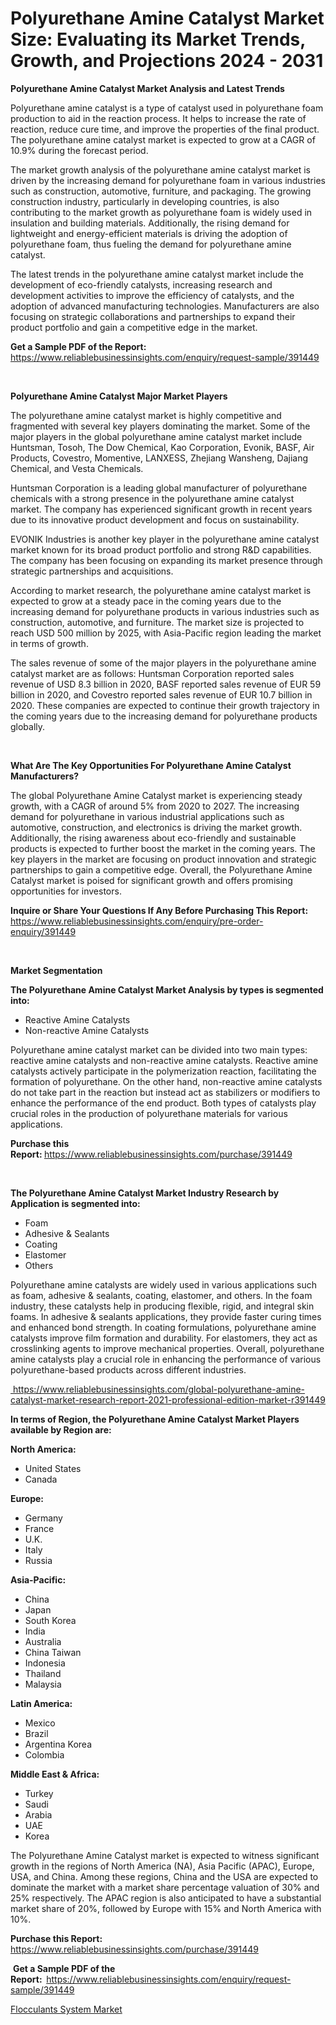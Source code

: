 <p><h1>Polyurethane Amine Catalyst Market Size: Evaluating its Market Trends, Growth, and Projections 2024 - 2031</h1></p><p><strong>Polyurethane Amine Catalyst Market Analysis and Latest Trends</strong></p>
<p><p>Polyurethane amine catalyst is a type of catalyst used in polyurethane foam production to aid in the reaction process. It helps to increase the rate of reaction, reduce cure time, and improve the properties of the final product. The polyurethane amine catalyst market is expected to grow at a CAGR of 10.9% during the forecast period.</p><p>The market growth analysis of the polyurethane amine catalyst market is driven by the increasing demand for polyurethane foam in various industries such as construction, automotive, furniture, and packaging. The growing construction industry, particularly in developing countries, is also contributing to the market growth as polyurethane foam is widely used in insulation and building materials. Additionally, the rising demand for lightweight and energy-efficient materials is driving the adoption of polyurethane foam, thus fueling the demand for polyurethane amine catalyst.</p><p>The latest trends in the polyurethane amine catalyst market include the development of eco-friendly catalysts, increasing research and development activities to improve the efficiency of catalysts, and the adoption of advanced manufacturing technologies. Manufacturers are also focusing on strategic collaborations and partnerships to expand their product portfolio and gain a competitive edge in the market.</p></p>
<p><strong>Get a Sample PDF of the Report:&nbsp;</strong> <a href="https://www.reliablebusinessinsights.com/enquiry/request-sample/391449">https://www.reliablebusinessinsights.com/enquiry/request-sample/391449</a></p>
<p>&nbsp;</p>
<p><strong>Polyurethane Amine Catalyst Major Market Players</strong></p>
<p><p>The polyurethane amine catalyst market is highly competitive and fragmented with several key players dominating the market. Some of the major players in the global polyurethane amine catalyst market include Huntsman, Tosoh, The Dow Chemical, Kao Corporation, Evonik, BASF, Air Products, Covestro, Momentive, LANXESS, Zhejiang Wansheng, Dajiang Chemical, and Vesta Chemicals.</p><p>Huntsman Corporation is a leading global manufacturer of polyurethane chemicals with a strong presence in the polyurethane amine catalyst market. The company has experienced significant growth in recent years due to its innovative product development and focus on sustainability. </p><p>EVONIK Industries is another key player in the polyurethane amine catalyst market known for its broad product portfolio and strong R&D capabilities. The company has been focusing on expanding its market presence through strategic partnerships and acquisitions.</p><p>According to market research, the polyurethane amine catalyst market is expected to grow at a steady pace in the coming years due to the increasing demand for polyurethane products in various industries such as construction, automotive, and furniture. The market size is projected to reach USD 500 million by 2025, with Asia-Pacific region leading the market in terms of growth.</p><p>The sales revenue of some of the major players in the polyurethane amine catalyst market are as follows: Huntsman Corporation reported sales revenue of USD 8.3 billion in 2020, BASF reported sales revenue of EUR 59 billion in 2020, and Covestro reported sales revenue of EUR 10.7 billion in 2020. These companies are expected to continue their growth trajectory in the coming years due to the increasing demand for polyurethane products globally.</p></p>
<p>&nbsp;</p>
<p><strong>What Are The Key Opportunities For Polyurethane Amine Catalyst Manufacturers?</strong></p>
<p><p>The global Polyurethane Amine Catalyst market is experiencing steady growth, with a CAGR of around 5% from 2020 to 2027. The increasing demand for polyurethane in various industrial applications such as automotive, construction, and electronics is driving the market growth. Additionally, the rising awareness about eco-friendly and sustainable products is expected to further boost the market in the coming years. The key players in the market are focusing on product innovation and strategic partnerships to gain a competitive edge. Overall, the Polyurethane Amine Catalyst market is poised for significant growth and offers promising opportunities for investors.</p></p>
<p><strong>Inquire or Share Your Questions If Any Before Purchasing This Report:</strong> <a href="https://www.reliablebusinessinsights.com/enquiry/pre-order-enquiry/391449">https://www.reliablebusinessinsights.com/enquiry/pre-order-enquiry/391449</a></p>
<p>&nbsp;</p>
<p><strong>Market Segmentation</strong></p>
<p><strong>The Polyurethane Amine Catalyst Market Analysis by types is segmented into:</strong></p>
<p><ul><li>Reactive Amine Catalysts</li><li>Non-reactive Amine Catalysts</li></ul></p>
<p><p>Polyurethane amine catalyst market can be divided into two main types: reactive amine catalysts and non-reactive amine catalysts. Reactive amine catalysts actively participate in the polymerization reaction, facilitating the formation of polyurethane. On the other hand, non-reactive amine catalysts do not take part in the reaction but instead act as stabilizers or modifiers to enhance the performance of the end product. Both types of catalysts play crucial roles in the production of polyurethane materials for various applications.</p></p>
<p><strong>Purchase this Report:&nbsp;</strong><a href="https://www.reliablebusinessinsights.com/purchase/391449">https://www.reliablebusinessinsights.com/purchase/391449</a></p>
<p>&nbsp;</p>
<p><strong>The Polyurethane Amine Catalyst Market Industry Research by Application is segmented into:</strong></p>
<p><ul><li>Foam</li><li>Adhesive & Sealants</li><li>Coating</li><li>Elastomer</li><li>Others</li></ul></p>
<p><p>Polyurethane amine catalysts are widely used in various applications such as foam, adhesive & sealants, coating, elastomer, and others. In the foam industry, these catalysts help in producing flexible, rigid, and integral skin foams. In adhesive & sealants applications, they provide faster curing times and enhanced bond strength. In coating formulations, polyurethane amine catalysts improve film formation and durability. For elastomers, they act as crosslinking agents to improve mechanical properties. Overall, polyurethane amine catalysts play a crucial role in enhancing the performance of various polyurethane-based products across different industries.</p></p>
<p><a href="https://www.reliablebusinessinsights.com/global-polyurethane-amine-catalyst-market-research-report-2021-professional-edition-market-r391449">&nbsp;https://www.reliablebusinessinsights.com/global-polyurethane-amine-catalyst-market-research-report-2021-professional-edition-market-r391449</a></p>
<p><strong>In terms of Region, the Polyurethane Amine Catalyst Market Players available by Region are:</strong></p>
<p>
    <p> <strong> North America: </strong>
        <ul>
            <li>United States</li>
            <li>Canada</li>
        </ul>
        </p> 
    <p> <strong> Europe: </strong>
        <ul>
            <li>Germany</li>
            <li>France</li>
            <li>U.K.</li>
            <li>Italy</li>
            <li>Russia</li>
        </ul>
        </p> 
    <p> <strong> Asia-Pacific: </strong>
        <ul>
            <li>China</li>
            <li>Japan</li>
            <li>South Korea</li>
            <li>India</li>
            <li>Australia</li>
            <li>China Taiwan</li>
            <li>Indonesia</li>
            <li>Thailand</li>
            <li>Malaysia</li>
        </ul>
        </p> 
    <p> <strong> Latin America: </strong>
        <ul>
            <li>Mexico</li>
            <li>Brazil</li>
            <li>Argentina Korea</li>
            <li>Colombia</li>
        </ul>
        </p> 
    <p> <strong> Middle East & Africa: </strong>
        <ul>
            <li>Turkey</li>
            <li>Saudi</li>
            <li>Arabia</li>
            <li>UAE</li>
            <li>Korea</li>
        </ul>
    </p>
    </p>
<p><p>The Polyurethane Amine Catalyst market is expected to witness significant growth in the regions of North America (NA), Asia Pacific (APAC), Europe, USA, and China. Among these regions, China and the USA are expected to dominate the market with a market share percentage valuation of 30% and 25% respectively. The APAC region is also anticipated to have a substantial market share of 20%, followed by Europe with 15% and North America with 10%.</p></p>
<p><strong>Purchase this Report: </strong><a href="https://www.reliablebusinessinsights.com/purchase/391449">https://www.reliablebusinessinsights.com/purchase/391449</a></p>
<p>&nbsp;<strong>Get a Sample PDF of the Report:&nbsp;&nbsp;</strong><a href="https://www.reliablebusinessinsights.com/enquiry/request-sample/391449">https://www.reliablebusinessinsights.com/enquiry/request-sample/391449</a></p>
<p><strong></strong></p>
<p><p><a href="https://github.com/sofayahoo2023/Market-Research-Report-List-5/blob/main/flocculants-system-market.md">Flocculants System Market</a></p></p>
